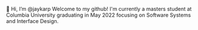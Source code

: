 👋 Hi, I’m @jaykarp
Welcome to my github!
I'm currently a masters student at Columbia University graduating in May 2022 focusing on Software Systems and Interface Design.
<!---
jaykarp/jaykarp is a ✨ special ✨ repository because its `README.md` (this file) appears on your GitHub profile.
You can click the Preview link to take a look at your changes.
--->
